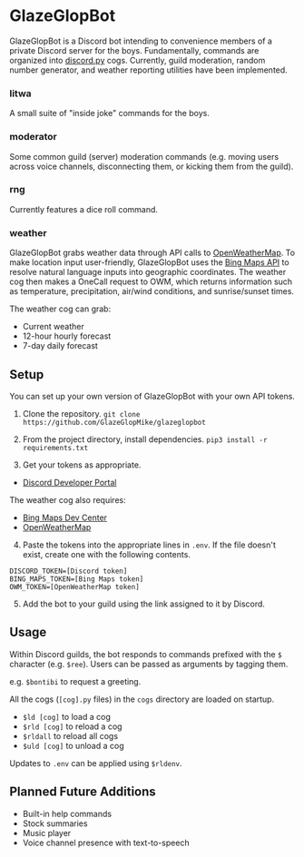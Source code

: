 # GlazeGlopBot
GlazeGlopBot is a Discord bot intending to convenience members of a private Discord server for the boys. Fundamentally, commands are organized into [discord.py](https://discordpy.readthedocs.io/en/stable/) cogs. Currently, guild moderation, random number generator, and weather reporting utilities have been implemented.

### litwa
A small suite of "inside joke" commands for the boys.

### moderator
Some common guild (server) moderation commands (e.g. moving users across voice channels, disconnecting them, or kicking them from the guild).

### rng
Currently features a dice roll command.

### weather
GlazeGlopBot grabs weather data through API calls to [OpenWeatherMap](https://openweathermap.org/). To make location input user-friendly, GlazeGlopBot uses the [Bing Maps API](https://www.bingmapsportal.com/) to resolve natural language inputs into geographic coordinates. The weather cog then makes a OneCall request to OWM, which returns information such as temperature, precipitation, air/wind conditions, and sunrise/sunset times.

The weather cog can grab:
- Current weather
- 12-hour hourly forecast
- 7-day daily forecast

## Setup
You can set up your own version of GlazeGlopBot with your own API tokens.

1. Clone the repository.
```git clone https://github.com/GlazeGlopMike/glazeglopbot```

2. From the project directory, install dependencies.
```pip3 install -r requirements.txt```

3. Get your tokens as appropriate.
- [Discord Developer Portal](https://discord.com/developers)

The weather cog also requires:
- [Bing Maps Dev Center](https://www.bingmapsportal.com/)
- [OpenWeatherMap](https://openweathermap.org/api)

4. Paste the tokens into the appropriate lines in ```.env```. If the file doesn't exist, create one with the following contents.
```
DISCORD_TOKEN=[Discord token]
BING_MAPS_TOKEN=[Bing Maps token]
OWM_TOKEN=[OpenWeatherMap token]
```

5. Add the bot to your guild using the link assigned to it by Discord.

## Usage
Within Discord guilds, the bot responds to commands prefixed with the ```$``` character (e.g. ```$ree```). Users can be passed as arguments by tagging them.

e.g. ```$bontibi``` to request a greeting.

All the cogs (```[cog].py``` files) in the ```cogs``` directory are loaded on startup.
- ```$ld [cog]``` to load a cog
- ```$rld [cog]``` to reload a cog
- ```$rldall``` to reload all cogs
- ```$uld [cog]``` to unload a cog

Updates to ```.env``` can be applied using ```$rldenv```.

## Planned Future Additions
- Built-in help commands
- Stock summaries
- Music player
- Voice channel presence with text-to-speech
